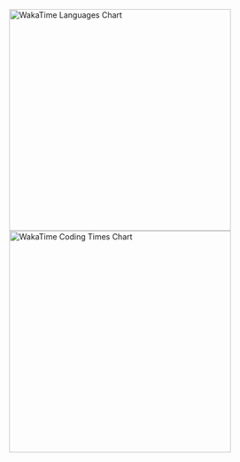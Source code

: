 <div>
<img src="https://wakatime.com/share/@kateswanson/e92f7d4a-c80d-49fc-b4d3-b9901001b327.svg" alt="WakaTime Languages Chart" width="400"/>

<img src="https://wakatime.com/share/@kateswanson/2c6784a3-26a3-47e4-b152-ba2cea6ee5cd.svg" alt="WakaTime Coding Times Chart" width="400"/>
</div>
